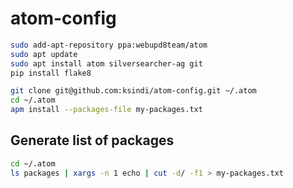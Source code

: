 # atom-config

```bash
sudo add-apt-repository ppa:webupd8team/atom
sudo apt update
sudo apt install atom silversearcher-ag git
pip install flake8

git clone git@github.com:ksindi/atom-config.git ~/.atom
cd ~/.atom
apm install --packages-file my-packages.txt
```

## Generate list of packages

```bash
cd ~/.atom
ls packages | xargs -n 1 echo | cut -d/ -f1 > my-packages.txt
```

